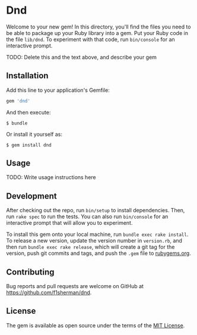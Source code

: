 # Dnd

Welcome to your new gem! In this directory, you'll find the files you need to be able to package up your Ruby library into a gem. Put your Ruby code in the file `lib/dnd`. To experiment with that code, run `bin/console` for an interactive prompt.

TODO: Delete this and the text above, and describe your gem

## Installation

Add this line to your application's Gemfile:

```ruby
gem 'dnd'
```

And then execute:

    $ bundle

Or install it yourself as:

    $ gem install dnd

## Usage

TODO: Write usage instructions here

## Development

After checking out the repo, run `bin/setup` to install dependencies. Then, run `rake spec` to run the tests. You can also run `bin/console` for an interactive prompt that will allow you to experiment.

To install this gem onto your local machine, run `bundle exec rake install`. To release a new version, update the version number in `version.rb`, and then run `bundle exec rake release`, which will create a git tag for the version, push git commits and tags, and push the `.gem` file to [rubygems.org](https://rubygems.org).

## Contributing

Bug reports and pull requests are welcome on GitHub at https://github.com/f1sherman/dnd.


## License

The gem is available as open source under the terms of the [MIT License](http://opensource.org/licenses/MIT).

